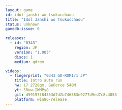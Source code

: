 ```yaml
---
layout: game
id: idol-janshi-wo-tsukucchaou
title: "Idol Janshi wo Tsukucchaou"
status: unknown
gamedb-issue: 0

releases:
  - id: "0343"
    region: JP
    version: "1.003"
    discs: 1
    medium: gdrom

videos:
  - fingerprint: "0343 GD-ROM1/1 JP"
    title: Intro auto run
    hw: i7 2720qm, GeForce 540M
    yt: 5Ruw-IWMPy8
    git: d59197f84353d7d2b746383e9277d9ed7c8c4053
    platform: win86-release
---
```

